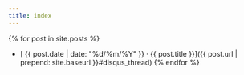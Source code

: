 ```yaml
---
title: index
---
```

{% for post in site.posts %}
* [ {{ post.date | date: "%d/%m/%Y" }} &middot; {{ post.title }}]({{ post.url | prepend: site.baseurl }}#disqus_thread)
{% endfor %}
